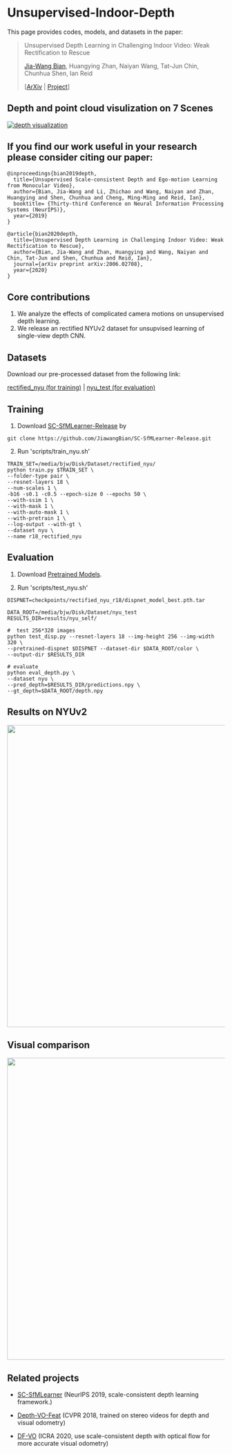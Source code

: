# Unsupervised-Indoor-Depth

This page provides codes, models, and datasets in the paper:

 >Unsupervised Depth Learning in Challenging Indoor Video: Weak Rectification to Rescue
 >
 >[Jia-Wang Bian](https://jwbian.net/), Huangying Zhan, Naiyan Wang, Tat-Jun Chin, Chunhua Shen, Ian Reid
 >
 >[[ArXiv](https://arxiv.org/abs/2006.02708) | [Project](https://jwbian.net/unsupervised-indoor-depth)]
 
 
 ## Depth and point cloud visulization on 7 Scenes

[![depth visualization](https://img.youtube.com/vi/A6OTJegbFzY/0.jpg)](https://www.youtube.com/watch?v=A6OTJegbFzY)
 
 
 ## If you find our work useful in your research please consider citing our paper:
 
    @inproceedings{bian2019depth,
      title={Unsupervised Scale-consistent Depth and Ego-motion Learning from Monocular Video},
      author={Bian, Jia-Wang and Li, Zhichao and Wang, Naiyan and Zhan, Huangying and Shen, Chunhua and Cheng, Ming-Ming and Reid, Ian},
      booktitle= {Thirty-third Conference on Neural Information Processing Systems (NeurIPS)},
      year={2019}
    }
    
    @article{bian2020depth,
      title={Unsupervised Depth Learning in Challenging Indoor Video: Weak Rectification to Rescue},
      author={Bian, Jia-Wang and Zhan, Huangying and Wang, Naiyan and Chin, Tat-Jun and Shen, Chunhua and Reid, Ian},
      journal={arXiv preprint arXiv:2006.02708},
      year={2020}
    }


 ## Core contributions
  1. We analyze the effects of complicated camera motions on unsupervised depth learning. 
  2. We release an rectified NYUv2 dataset for unsupvised learning of single-view depth CNN.


 ## Datasets
 
Download our pre-processed dataset from the following link:

[rectified_nyu (for training)](https://1drv.ms/u/s!AiV6XqkxJHE2k3elbxAE9eE4IhRB?e=WoFpdF) | [nyu_test (for evaluation)](https://1drv.ms/u/s!AiV6XqkxJHE2kz85ZcYiCoZmSjKk?e=qGpvck)
 
 ## Training
 
 1. Download [SC-SfMLearner-Release](https://github.com/JiawangBian/SC-SfMLearner-Release) by 
 
 ```
 git clone https://github.com/JiawangBian/SC-SfMLearner-Release.git
 ```
 
 2. Run 'scripts/train_nyu.sh'
 
 ```
TRAIN_SET=/media/bjw/Disk/Dataset/rectified_nyu/
python train.py $TRAIN_SET \
--folder-type pair \
--resnet-layers 18 \
--num-scales 1 \
-b16 -s0.1 -c0.5 --epoch-size 0 --epochs 50 \
--with-ssim 1 \
--with-mask 1 \
--with-auto-mask 1 \
--with-pretrain 1 \
--log-output --with-gt \
--dataset nyu \
--name r18_rectified_nyu
```

## Evaluation

1. Download [Pretrained Models](https://1drv.ms/u/s!AiV6XqkxJHE2k3gXVTwjCgIPAUN2?e=SD5cSg).

2. Run 'scripts/test_nyu.sh'

```
DISPNET=checkpoints/rectified_nyu_r18/dispnet_model_best.pth.tar

DATA_ROOT=/media/bjw/Disk/Dataset/nyu_test
RESULTS_DIR=results/nyu_self/

#  test 256*320 images
python test_disp.py --resnet-layers 18 --img-height 256 --img-width 320 \
--pretrained-dispnet $DISPNET --dataset-dir $DATA_ROOT/color \
--output-dir $RESULTS_DIR

# evaluate
python eval_depth.py \
--dataset nyu \
--pred_depth=$RESULTS_DIR/predictions.npy \
--gt_depth=$DATA_ROOT/depth.npy 
```

## Results on NYUv2

<img src="https://jwbian.net/wp-content/uploads/2020/06/nyu_results.png" width="700">

## Visual comparison

<img src="https://jwbian.net/wp-content/uploads/2020/06/vis_depth.png" width="700">


 ## Related projects
 
 * [SC-SfMLearner](https://github.com/ClementPinard/SfmLearner-Pytorch) (NeurIPS 2019, scale-consistent depth learning framework.)

 * [Depth-VO-Feat](https://github.com/Huangying-Zhan/Depth-VO-Feat) (CVPR 2018, trained on stereo videos for depth and visual odometry)
 
 * [DF-VO](https://github.com/Huangying-Zhan/DF-VO) (ICRA 2020, use scale-consistent depth with optical flow for more accurate visual odometry)
 
 

